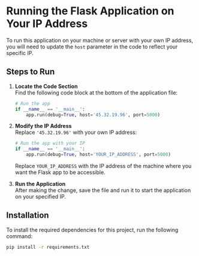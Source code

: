 # Running the Flask Application on Your IP Address

To run this application on your machine or server with your own IP address, you will need to update the `host` parameter in the code to reflect your specific IP.

## Steps to Run

1. **Locate the Code Section**  
   Find the following code block at the bottom of the application file:

    ```python
    # Run the app
    if __name__ == '__main__':
        app.run(debug=True, host='45.32.19.96', port=5000)
    ```

2. **Modify the IP Address**  
   Replace `'45.32.19.96'` with your own IP address:

    ```python
    # Run the app with your IP
    if __name__ == '__main__':
        app.run(debug=True, host='YOUR_IP_ADDRESS', port=5000)
    ```

   Replace `YOUR_IP_ADDRESS` with the IP address of the machine where you want the Flask app to be accessible.

3. **Run the Application**  
   After making the change, save the file and run it to start the application on your specified IP.

## Installation

To install the required dependencies for this project, run the following command:

```bash
pip install -r requirements.txt
